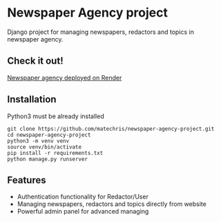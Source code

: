 # Newspaper Agency project

Django project for managing newspapers, redactors and topics in newspaper agency.

## Check it out!

[Newspaper agency deployed on Render](https://newspaper-agency-w5mp.onrender.com/)

## Installation

Python3 must be already installed

```shell
git clone https://github.com/matechris/newspaper-agency-project.git
cd newspaper-agency-project
python3 -m venv venv
source venv/bin/activate
pip install -r requirements.txt
python manage.py runserver
```

## Features

* Authentication functionality for Redactor/User
* Managing newspapers, redactors and topics directly from website
* Powerful admin panel for advanced managing
